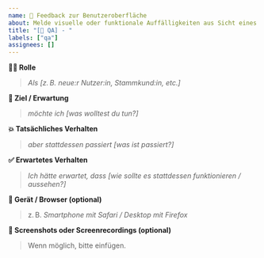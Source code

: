 ```yaml
---
name: 🧪 Feedback zur Benutzeroberfläche
about: Melde visuelle oder funktionale Auffälligkeiten aus Sicht eines Nutzers
title: "[🧪 QA] - "
labels: ["qa"]
assignees: []
---
```


**🧍‍♀️  Rolle**  
> *Als [z. B. neue:r Nutzer:in, Stammkund:in, etc.]*

**🎯 Ziel / Erwartung**  
> *möchte ich [was wolltest du tun?]*

**💥 Tatsächliches Verhalten**  
> *aber stattdessen passiert [was ist passiert?]*

**✅ Erwartetes Verhalten**  
> *Ich hätte erwartet, dass [wie sollte es stattdessen funktionieren / aussehen?]*

**📱 Gerät / Browser (optional)**  
> z. B. *Smartphone mit Safari / Desktop mit Firefox*

**📸 Screenshots oder Screenrecordings (optional)**  
> Wenn möglich, bitte einfügen.
